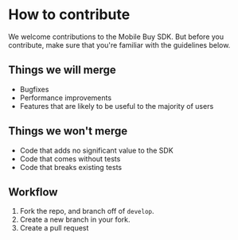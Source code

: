 # How to contribute

We welcome contributions to the Mobile Buy SDK. But before you contribute, make sure that you're familiar with the guidelines below.

## Things we will merge

* Bugfixes
* Performance improvements
* Features that are likely to be useful to the majority of users

## Things we won't merge

* Code that adds no significant value to the SDK
* Code that comes without tests
* Code that breaks existing tests

## Workflow

1. Fork the repo, and branch off of `develop`.
2. Create a new branch in your fork.
3. Create a pull request